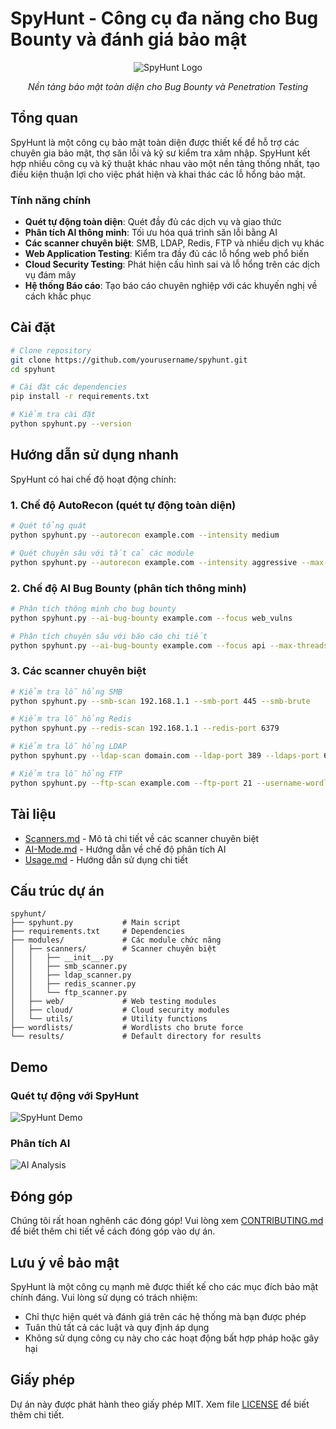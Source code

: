 # SpyHunt - Công cụ đa năng cho Bug Bounty và đánh giá bảo mật

<div align="center">
  <img src="https://placeholder.co/800x200/3498db/ffffff?text=SpyHunt+Security+Framework" alt="SpyHunt Logo">
  <p><i>Nền tảng bảo mật toàn diện cho Bug Bounty và Penetration Testing</i></p>
</div>

## Tổng quan

SpyHunt là một công cụ bảo mật toàn diện được thiết kế để hỗ trợ các chuyên gia bảo mật, thợ săn lỗi và kỹ sư kiểm tra xâm nhập. SpyHunt kết hợp nhiều công cụ và kỹ thuật khác nhau vào một nền tảng thống nhất, tạo điều kiện thuận lợi cho việc phát hiện và khai thác các lỗ hổng bảo mật.

### Tính năng chính

- **Quét tự động toàn diện**: Quét đầy đủ các dịch vụ và giao thức
- **Phân tích AI thông minh**: Tối ưu hóa quá trình săn lỗi bằng AI
- **Các scanner chuyên biệt**: SMB, LDAP, Redis, FTP và nhiều dịch vụ khác
- **Web Application Testing**: Kiểm tra đầy đủ các lỗ hổng web phổ biến
- **Cloud Security Testing**: Phát hiện cấu hình sai và lỗ hổng trên các dịch vụ đám mây
- **Hệ thống Báo cáo**: Tạo báo cáo chuyên nghiệp với các khuyến nghị về cách khắc phục

## Cài đặt

```bash
# Clone repository
git clone https://github.com/yourusername/spyhunt.git
cd spyhunt

# Cài đặt các dependencies
pip install -r requirements.txt

# Kiểm tra cài đặt
python spyhunt.py --version
```

## Hướng dẫn sử dụng nhanh

SpyHunt có hai chế độ hoạt động chính:

### 1. Chế độ AutoRecon (quét tự động toàn diện)

```bash
# Quét tổng quát
python spyhunt.py --autorecon example.com --intensity medium

# Quét chuyên sâu với tất cả các module
python spyhunt.py --autorecon example.com --intensity aggressive --max-time 3600 --scan-profile full --save-autorecon results
```

### 2. Chế độ AI Bug Bounty (phân tích thông minh)

```bash
# Phân tích thông minh cho bug bounty
python spyhunt.py --ai-bug-bounty example.com --focus web_vulns

# Phân tích chuyên sâu với báo cáo chi tiết
python spyhunt.py --ai-bug-bounty example.com --focus api --max-threads 20 --output-report detailed
```

### 3. Các scanner chuyên biệt

```bash
# Kiểm tra lỗ hổng SMB
python spyhunt.py --smb-scan 192.168.1.1 --smb-port 445 --smb-brute

# Kiểm tra lỗ hổng Redis
python spyhunt.py --redis-scan 192.168.1.1 --redis-port 6379

# Kiểm tra lỗ hổng LDAP
python spyhunt.py --ldap-scan domain.com --ldap-port 389 --ldaps-port 636

# Kiểm tra lỗ hổng FTP
python spyhunt.py --ftp-scan example.com --ftp-port 21 --username-wordlist users.txt --password-wordlist passwords.txt
```

## Tài liệu

- [Scanners.md](Scanners.md) - Mô tả chi tiết về các scanner chuyên biệt
- [AI-Mode.md](AI-Mode.md) - Hướng dẫn về chế độ phân tích AI
- [Usage.md](Usage.md) - Hướng dẫn sử dụng chi tiết

## Cấu trúc dự án

```
spyhunt/
├── spyhunt.py           # Main script
├── requirements.txt     # Dependencies
├── modules/             # Các module chức năng
│   ├── scanners/        # Scanner chuyên biệt
│   │   ├── __init__.py
│   │   ├── smb_scanner.py
│   │   ├── ldap_scanner.py
│   │   ├── redis_scanner.py
│   │   └── ftp_scanner.py
│   ├── web/             # Web testing modules
│   ├── cloud/           # Cloud security modules
│   └── utils/           # Utility functions
├── wordlists/           # Wordlists cho brute force
└── results/             # Default directory for results
```

## Demo

### Quét tự động với SpyHunt

![SpyHunt Demo](https://placeholder.co/800x400/34495e/ffffff?text=SpyHunt+Demo)

### Phân tích AI

![AI Analysis](https://placeholder.co/800x400/2c3e50/ffffff?text=AI+Analysis+Demo)

## Đóng góp

Chúng tôi rất hoan nghênh các đóng góp! Vui lòng xem [CONTRIBUTING.md](CONTRIBUTING.md) để biết thêm chi tiết về cách đóng góp vào dự án.

## Lưu ý về bảo mật

SpyHunt là một công cụ mạnh mẽ được thiết kế cho các mục đích bảo mật chính đáng. Vui lòng sử dụng có trách nhiệm:

- Chỉ thực hiện quét và đánh giá trên các hệ thống mà bạn được phép
- Tuân thủ tất cả các luật và quy định áp dụng
- Không sử dụng công cụ này cho các hoạt động bất hợp pháp hoặc gây hại

## Giấy phép

Dự án này được phát hành theo giấy phép MIT. Xem file [LICENSE](LICENSE) để biết thêm chi tiết.
